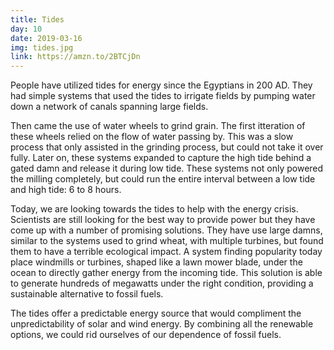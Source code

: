 ```yaml
---
title: Tides
day: 10
date: 2019-03-16
img: tides.jpg
link: https://amzn.to/2BTCjDn
---
```


People have utilized tides for energy since the Egyptians in 200 AD. They had
simple systems that used the tides to irrigate fields by pumping water down a
network of canals spanning large fields.

Then came the use of water wheels to grind grain. The first itteration of these
wheels relied on the flow of water passing by. This was a slow process that only
assisted in the grinding process, but could not take it over fully. Later on,
these systems expanded to capture the high tide behind a gated damn
and release it during low tide. These systems not only powered the milling
completely, but could run the entire interval between a low tide and high tide:
6 to 8 hours.

Today, we are looking towards the tides to help with the energy crisis. Scientists
are still looking for the best way to provide power but they have come up with a
number of promising solutions. They have use large damns, similar to the
systems used to grind wheat, with multiple turbines, but found them to have a
terrible ecological impact. A system finding popularity today place windmills or turbines,
shaped like a lawn mower blade, under the ocean to directly gather energy from
the incoming tide. This solution is able to generate hundreds of megawatts under
the right condition, providing a sustainable alternative to fossil fuels.

The tides offer a predictable energy source that would compliment the
unpredictability of solar and wind energy. By combining all the renewable
options, we could rid ourselves of our dependence of fossil fuels.
